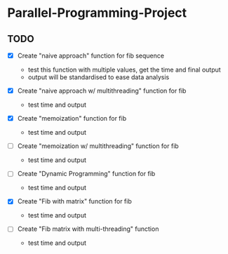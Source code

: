 # Parallel-Programming-Project

## TODO
- [x] Create "naive approach" function for fib sequence 
  - test this function with multiple values, get the time and final output
  - output will be standardised to ease data analysis

- [X] Create "naive approach w/ multithreading" function for fib 
  - test time and output

- [X] Create "memoization" function for fib 
  - test time and output
  
- [ ] Create "memoization w/ multithreading" function for fib 
  - test time and output

- [ ] Create "Dynamic Programming" function for fib 
  - test time and output
  
- [X] Create "Fib with matrix" function for fib 
  - test time and output

- [ ] Create "Fib matrix with multi-threading" function
  - test time and output
